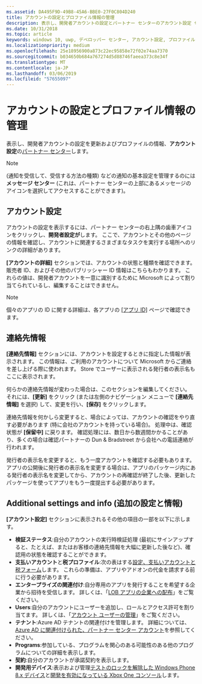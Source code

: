 ```yaml
---
ms.assetid: DA495F9D-49B8-45A6-BBE0-27F0C804D240
title: アカウントの設定とプロファイル情報の管理
description: 表示し、開発者アカウントの設定とパートナー センターのアカウント設定 セクションで、プロファイル情報を更新できます。
ms.date: 10/31/2018
ms.topic: article
keywords: windows 10, uwp, デベロッパー センター, アカウント設定, プロファイル, アカウント プロファイル, 開発者アカウント, 開発者アカウントの設定
ms.localizationpriority: medium
ms.openlocfilehash: 25e18956900a873c22ec95858e72f02e74aa7370
ms.sourcegitcommit: b034650b684a767274d5d88746faeea373c8e34f
ms.translationtype: MT
ms.contentlocale: ja-JP
ms.lasthandoff: 03/06/2019
ms.locfileid: "57655097"
---
```

# <a name="manage-account-settings-and-profile-info"></a>アカウントの設定とプロファイル情報の管理

表示し、開発者アカウントの設定を更新およびプロファイルの情報、**アカウント設定**の[パートナー センター](https://partner.microsoft.com/dashboard)します。 

> [!NOTE]
> (通知を受信して、受信する方法の種類) などの通知の基本設定を管理するのには**メッセージ センター** (これは、パートナー センターの上部にあるメッセージのアイコンを選択してアクセスすることができます)。

## <a name="account-settings"></a>アカウント設定

アカウントの設定を表示するには、パートナー センターの右上隅の歯車アイコンをクリックし、**開発者設定が**します。 ここで、アカウントとその他のページの情報を確認し、アカウントに関連するさまざまなタスクを実行する場所へのリンクの詳細があります。

**[アカウントの詳細]** セクションでは、アカウントの状態と種類を確認できます。 販売者 ID、およびその他のパブリッシャー ID 情報はこちらもわかります。 これらの値は、開発者アカウントを一意に識別するために Microsoft によって割り当てられているし、編集することはできません。

> [!NOTE]
> 個々のアプリの ID に関する詳細は、各アプリの [[アプリ ID]](view-app-identity-details.md) ページで確認できます。

## <a name="contact-info"></a>連絡先情報

**[連絡先情報]** セクションには、アカウントを設定するときに指定した情報が表示されます。 この情報は、ご利用のアカウントについて Microsoft からご連絡を差し上げる際に使われます。 Store でユーザーに表示される発行者の表示名もここに表示されます。

何らかの連絡先情報が変わった場合は、このセクションを編集してください。 それには、**[更新]** をクリック (または左側のナビゲーション メニューで **[連絡先情報]** を選択) して、変更を行い、**[保存]** をクリックします。

連絡先情報を何かしら変更すると、場合によっては、アカウントの確認をやり直す必要があります (特に会社のアカウントを持っている場合)。 処理中は、確認状態が **[保留中]** に戻ります。 確認処理には、数日から数週間かかることがあり、多くの場合は確認パートナーの Dun & Bradstreet から会社への電話連絡が行われます。

発行者の表示名を変更すると、もう一度アカウントを確認する必要もあります。 アプリの公開後に発行者の表示名を変更する場合は、アプリのパッケージ内にある発行者の表示名を変更してから、アカウントの再確認が終了した後、更新したパッケージを使ってアプリをもう一度提出する必要があります。


## <a name="additional-settings-and-info"></a>Additional settings and info (追加の設定と情報)

**[アカウント設定]** セクションに表示されるその他の項目の一部を以下に示します。

- **検証ステータス**:自分のアカウントの実行時検証処理 (最初にサインアップすると、たとえば、またはお客様の連絡先情報を大幅に更新した後など)、確認用の状態を確認することができます。
- **支払いアカウント**と**税プロファイル**:次の表はする[設定、支払いアカウントと税フォーム](setting-up-your-payout-account-and-tax-forms.md)します。 これらの準備は、アプリやアドオンの代金を請求する前に行う必要があります。
- **エンタープライズの関連付け**:自分専用のアプリを発行することを希望する企業から招待を受信します。 詳しくは、「[LOB アプリの企業への配布](distribute-lob-apps-to-enterprises.md)」をご覧ください。
- **Users**:自分のアカウントにユーザーを追加し、ロールとアクセス許可を割り当てます。 詳しくは、「[アカウント ユーザーの管理](manage-account-users.md)」をご覧ください。
- **テナント**:Azure AD テナントの関連付けを管理します。 詳細については、[Azure AD に関連付けられた、パートナー センター アカウント](associate-azure-ad-with-dev-center.md)を参照してください。
- **Programs**:参加している、プログラムを関心のある可能性のある他のプログラムについての詳細を表示します。
- **契約**:自分のアカウントが承諾契約を表示します。
- **開発用デバイス**:表示および管理[テストのロックを解除した Windows Phone 8.x デバイス](https://go.microsoft.com/fwlink/p/?LinkId=533897)と[開発を有効になっている Xbox One コンソール](../xbox-apps/devkit-activation.md)します。 


